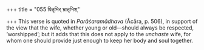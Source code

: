 +++
title = "055 पितृभिर् भ्रातृभिश्"

+++
This verse is quoted in *Parāśaramādhava* (Ācāra, p. 506), in support of
the view that the wife, whether young or old—should always be respected,
‘worshipped’; but it adds that this does not apply to the *unchaste*
wife, for whom one should provide just enough to keep her body and soul
together.


